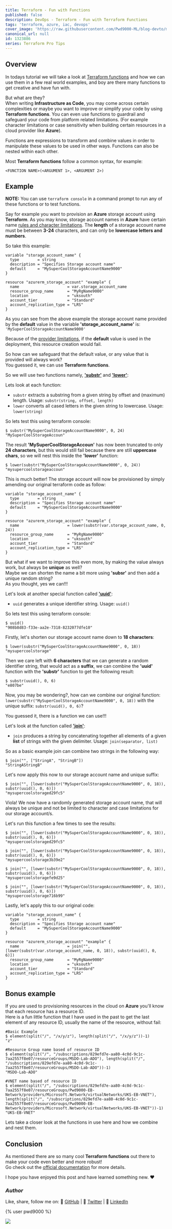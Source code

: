 ```yaml
---
title: Terraform - Fun with Functions
published: false
description: DevOps - Terraform - Fun with Terraform Functions
tags: 'terraform, azure, iac, devops'
cover_image: 'https://raw.githubusercontent.com/Pwd9000-ML/blog-devto/main/posts/2023/DevOps-Terraform-Functions/assets/main-tf-tips.png'
canonical_url: null
id: 1323886
series: Terraform Pro Tips
---
```


## Overview

In todays tutorial we will take a look at [Terraform functions](https://developer.hashicorp.com/terraform/language/functions) and how we can use them in a few real world examples, and boy are there many functions to get creative and have fun with.

But what are they?  
When writing **Infrastructure as Code**, you may come across certain complexities or maybe you want to improve or simplify your code by using **Terraform functions**. You can even use functions to guardrail and safeguard your code from platform related limitations. (For example character limitations or case sensitivity when building certain resources in a cloud provider like **Azure**).

Functions are expressions to transform and combine values in order to manipulate these values to be used in other ways. Functions can also be nested within each other.

Most **Terraform functions** follow a common syntax, for example:

```hcl
<FUNCTION NAME>(<ARGUMENT 1>, <ARGUMENT 2>)
```

## Example

**NOTE:** You can use `terraform console` in a command prompt to run any of these functions or to test functions.

Say for example you want to provision an **Azure** storage account using **Terraform**. As you may know, storage account names in **Azure** have certain name [rules and character limitations](https://learn.microsoft.com/en-us/azure/azure-resource-manager/management/resource-name-rules). The **length** of a storage account name must be between **3-24** characters, and can only be **lowercase letters and numbers**.

So take this example:

```hcl
variable "storage_account_name" {
  type        = string
  description = "Specifies Storage account name"
  default     = "MySuperCoolStorageAccountName9000"
}

resource "azurerm_storage_account" "example" {
  name                     = var.storage_account_name
  resource_group_name      = "MyRgName9000"
  location                 = "uksouth"
  account_tier             = "Standard"
  account_replication_type = "LRS"
}
```

As you can see from the above example the storage account name provided by the **default** value in the variable **'storage_account_name'** is: `'MySuperCoolStorageAccountName9000'`

Because of the [provider limitations](https://learn.microsoft.com/en-us/azure/azure-resource-manager/management/resource-name-rules), if the **default** value is used in the deployment, this resource creation would fail.

So how can we safeguard that the default value, or any value that is provided will always work?  
You guessed it, we can use **Terraform functions**.

So we will use two functions namely, **['substr'](https://developer.hashicorp.com/terraform/language/functions/substr)** and **['lower'](https://developer.hashicorp.com/terraform/language/functions/substr)**:

Lets look at each function:

- `substr` extracts a substring from a given string by offset and (maximum) length. Usage: `substr(string, offset, length)`
- `lower` converts all cased letters in the given string to lowercase. Usage: `lower(string)`

So lets test this using terraform console:

```hcl
$ substr("MySuperCoolStorageAccountName9000", 0, 24)
"MySuperCoolStorageAccoun"
```

The result **'MySuperCoolStorageAccoun'** has now been truncated to only **24 characters**, but this would still fail because there are still **uppercase chars**, so we will nest this inside the **'lower'** function:

```hcl
$ lower(substr("MySuperCoolStorageAccountName9000", 0, 24))
"mysupercoolstorageaccoun"
```

This is much better! The storage account will now be provisioned by simply amending our original terraform code as follow:

```hcl
variable "storage_account_name" {
  type        = string
  description = "Specifies Storage account name"
  default     = "MySuperCoolStorageAccountName9000"
}

resource "azurerm_storage_account" "example" {
  name                     = lower(substr(var.storage_account_name, 0, 24))
  resource_group_name      = "MyRgName9000"
  location                 = "uksouth"
  account_tier             = "Standard"
  account_replication_type = "LRS"
}
```

But what if we want to improve this even more, by making the value always work, but always be **unique** as well?  
Maybe we can shorten the name a bit more using **'subsr'** and then add a unique random string?  
As you thought, yes we can!!!

Let's look at another special function called **['uuid'](https://developer.hashicorp.com/terraform/language/functions/uuid)**:

- `uuid` generates a unique identifier string. Usage: `uuid()`

So lets test this using terraform console:

```hcl
$ uuid()
"908b8d83-f33e-aa2e-7318-8232077dfe10"
```

Firstly, let's shorten our storage account name down to **18 characters**:

```hcl
$ lower(substr("MySuperCoolStorageAccountName9000", 0, 18))
"mysupercoolstorage"
```

Then we care left with **6 characters** that we can generate a random identifier string, that would act as a **suffix**, we can combine the **'uuid'** function with the **'substr'** function to get the following result:

```hcl
$ substr(uuid(), 0, 6)
"e807be"
```

Now, you may be wondering?, how can we combine our original function: `lower(substr("MySuperCoolStorageAccountName9000", 0, 18))` with the unique suffix: `substr(uuid(), 0, 6)`?

You guessed it, there is a function we can use!!!

Let's look at the function called **['join'](https://developer.hashicorp.com/terraform/language/functions/join)**:

- `join` produces a string by concatenating together all elements of a given **list** of strings with the given delimiter. Usage: `join(separator, list)`

So as a basic example join can combine two strings in the following way:

```hcl
$ join("", ["StringA", "StringB"])
"StringAStringB"
```

Let's now apply this now to our storage account name and unique suffix:

```hcl
$ join("", [lower(substr("MySuperCoolStorageAccountName9000", 0, 18)), substr(uuid(), 0, 6)])
"mysupercoolstoraged29fc5"
```

Viola! We now have a randomly generated storage account name, that will always be unique and not be limited to character and case limitations for our storage account/s.

Let's run this function a few times to see the results:

```hcl
$ join("", [lower(substr("MySuperCoolStorageAccountName9000", 0, 18)), substr(uuid(), 0, 6)])
"mysupercoolstoraged29fc5"

$ join("", [lower(substr("MySuperCoolStorageAccountName9000", 0, 18)), substr(uuid(), 0, 6)])
"mysupercoolstorage3b39e2"

$ join("", [lower(substr("MySuperCoolStorageAccountName9000", 0, 18)), substr(uuid(), 0, 6)])
"mysupercoolstoragefe9d25"

$ join("", [lower(substr("MySuperCoolStorageAccountName9000", 0, 18)), substr(uuid(), 0, 6)])
"mysupercoolstorage716b99"
```

Lastly, let's apply this to our original code:

```hcl
variable "storage_account_name" {
  type        = string
  description = "Specifies Storage account name"
  default     = "MySuperCoolStorageAccountName9000"
}

resource "azurerm_storage_account" "example" {
  name                     = join("", [lower(substr(var.storage_account_name, 0, 18)), substr(uuid(), 0, 6)])
  resource_group_name      = "MyRgName9000"
  location                 = "uksouth"
  account_tier             = "Standard"
  account_replication_type = "LRS"
}
```

## Bonus example

If you are used to provisioning resources in the cloud on **Azure** you'll know that each resource has a resource ID.  
Here is a fun little function that I have used in the past to get the last element of any resource ID, usually the name of the resource, without fail:

```hcl
#Basic Example
$ element(split("/", "/x/y/z"), length(split("/", "/x/y/z"))-1)
"z"

#Resource Group name based of resource ID
$ element(split("/", "/subscriptions/829efd7e-aa80-4c0d-9c1c-7aa2557f8e07/resourceGroups/MSDO-Lab-ADO"), length(split("/", "/subscriptions/829efd7e-aa80-4c0d-9c1c-7aa2557f8e07/resourceGroups/MSDO-Lab-ADO"))-1)
"MSDO-Lab-ADO"

#VNET name based of resource ID
$ element(split("/", "/subscriptions/829efd7e-aa80-4c0d-9c1c-7aa2557f8e07/resourceGroups/Pwd9000-EB-Network/providers/Microsoft.Network/virtualNetworks/UKS-EB-VNET"), length(split("/", "/subscriptions/829efd7e-aa80-4c0d-9c1c-7aa2557f8e07/resourceGroups/Pwd9000-EB-Network/providers/Microsoft.Network/virtualNetworks/UKS-EB-VNET"))-1)
"UKS-EB-VNET"
```

Lets take a closer look at the functions in use here and how we combine and nest them.

## Conclusion

As mentioned there are so many cool **Terraform functions** out there to make your code even better and more robust!  
Go check out the [official documentation](https://developer.hashicorp.com/terraform/language/functions) for more details.

I hope you have enjoyed this post and have learned something new. :heart:

### _Author_

Like, share, follow me on: :octopus: [GitHub](https://github.com/Pwd9000-ML) | :penguin: [Twitter](https://twitter.com/pwd9000) | :space_invader: [LinkedIn](https://www.linkedin.com/in/marcel-l-61b0a96b/)

{% user pwd9000 %}

<a href="https://www.buymeacoffee.com/pwd9000"><img src="https://img.buymeacoffee.com/button-api/?text=Buy me a coffee&emoji=&slug=pwd9000&button_colour=FFDD00&font_colour=000000&font_family=Cookie&outline_colour=000000&coffee_colour=ffffff"></a>
